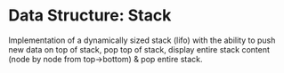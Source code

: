 # Data Structure: Stack

Implementation of a dynamically sized stack (lifo) with the ability to push new data on top of stack, pop top of stack, display entire stack content (node by node from top->bottom) & pop entire stack.
